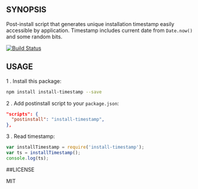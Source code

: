 ## SYNOPSIS
Post-install script that generates unique installation timestamp easily accessible by application. Timestamp includes current date from `Date.now()` and some random bits.

[![Build Status](https://travis-ci.org/micnews/install-timestamp.svg)](https://travis-ci.org/micnews/install-timestamp)

## USAGE

1 . Install this package:

```bash
npm install install-timestamp --save
```

2 . Add postinstall script to your `package.json`:

```json
"scripts": {
  "postinstall": "install-timestamp",
},
```

3 . Read timestamp:

```js
var installTimestamp = require('install-timestamp');
var ts = installTimestamp();
console.log(ts);
```

##LICENSE

MIT
